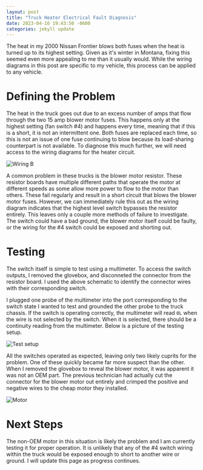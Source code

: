 ```yaml
---
layout: post
title: "Truck Heater Electrical Fault Diagnosis"
date: 2023-04-16 19:43:50 -0600
categories: jekyll update
---
```


The heat in my 2000 Nissan Frontier blows both fuses when the heat is turned up to its highest setting. Given as it's winter in Montana, fixing this seemed even more appealing to me than it usually would. While the wiring diagrams in this post are specific to my vehicle, this process can be applied to any vehicle. 

# Defining the Problem
The heat in the truck goes out due to an excess number of amps that flow through the two 15 amp blower motor fuses. This happens only at the highest setting (fan switch #4) and happens every time, meaning that if this is a short, it is not an intermittent one. Both fuses are replaced each time, so this is not an issue of one fuse continuing to blow because its load-sharing counterpart is not available. To diagnose this much further, we will need access to the wiring diagrams for the heater circuit.

![Wiring B](/assets/wiring_b.png)

A common problem in these trucks is the blower motor resistor. These resistor boards have multiple different paths that operate the motor at different speeds as some allow more power to flow to the motor than others. These fail regularly and result in a short circuit that blows the blower motor fuses. However, we can immediately rule this out as the wiring diagram indicates that the highest level switch bypasses the resistor entirely. This leaves only a couple more methods of failure to investigate. The switch could have a bad ground, the blower motor itself could be faulty, or the wiring for the #4 switch could be exposed and shorting out.

# Testing
The switch itself is simple to test using a multimeter. To access the switch outputs, I removed the glovebox, and disconneted the connector from the resistor board. I used the above schematic to identify the connector wires with their corresponding switch. 

<!-- ![Wiring A](/assets/wiring_a.png) -->

I plugged one probe of the multimeter into the port corresponding to the switch state I wanted to test and grounded the other probe to the truck chassis. If the switch is operating correctly, the multimeter will read `0L` when the wire is not selected by the switch. When it is selected, there should be a continuity reading from the multimeter. Below is a picture of the testing setup.

![Test setup](/assets/test_setup.jpg)

All the switches operated as expected, leaving only two likely cuprits for the problem. One of these quickly became far more suspect than the other. When I removed the glovebox to reveal the blower motor, it was apparent it was not an OEM part. The previous technician had actually cut the connector for the blower motor out entirely and crimped the positive and negative wires to the cheap motor they installed.

![Motor](/assets/blower_motor.jpg)

# Next Steps
The non-OEM motor in this situation is likely the problem and I am currently testing it for proper operation. It is unlikely that any of the #4 switch wiring within the truck would be exposed enough to short to another wire or ground. I will update this page as progress continues.
